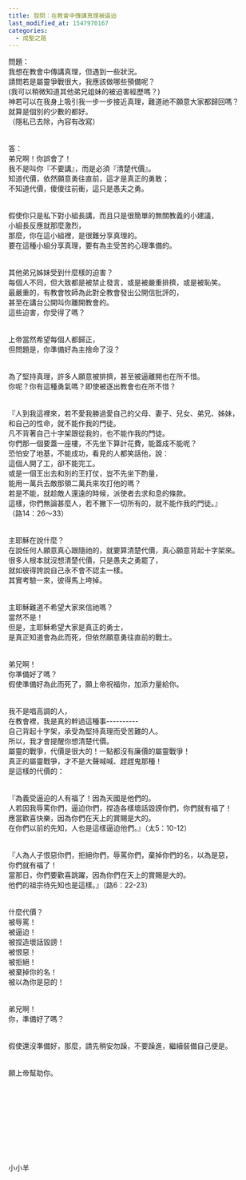 ```yaml
---
title: 發問：在教會中傳講真理被逼迫
last_modified_at: 1547970167
categories:
  - 成聖之路
---
```


問題：<br>我想在教會中傳講真理，但遇到一些狀況。<br>請問若是屬靈爭戰很大，我應該做哪些預備呢？<br>(我可以稍微知道其他弟兄姐妹的被迫害經歷嗎？)<br>神若可以在我身上吸引我一步一步接近真理，難道祂不願意大家都歸回嗎？<br>就算是個別的少數的都好。<br>（隱私已去除，內容有改寫）<br><!--more--><br><br>答：<br>弟兄啊！你誤會了！<br>我不是叫你『不要講』，而是必須『清楚代價』。<br>知道代價，依然願意勇往直前，這才是真正的勇敢；<br>不知道代價，傻傻往前衝，這只是愚夫之勇。<br> <br><br>假使你只是私下對小組長講，而且只是很簡單的無關教義的小建議，<br>小組長反應就那麼激烈，<br>那麼，你在這小組裡，是很難分享真理的。<br>要在這種小組分享真理，要有為主受苦的心理準備的。<br> <br><br>其他弟兄姊妹受到什麼樣的迫害？<br>每個人不同，但大致都是被禁止發言，或是被嚴重排擠，或是被恥笑。<br>最嚴重的，有教會牧師為此對全教會發出公開信批評的，<br>甚至在講台公開叫你離開教會的。<br>這些迫害，你受得了嗎？<br> <br><br>上帝當然希望每個人都歸正，<br>但問題是，你準備好為主捨命了沒？<br> <br><br>為了堅持真理，許多人願意被排擠，甚至被逼離開也在所不惜。<br>你呢？你有這種勇氣嗎？即使被逐出教會也在所不惜？<br> <br><br>『人到我這裡來，若不愛我勝過愛自己的父母、妻子、兒女、弟兄、姊妹，<br>和自己的性命，就不能作我的門徒。<br>凡不背著自己十字架跟從我的，也不能作我的門徒。<br>你們那一個要蓋一座樓，不先坐下算計花費，能蓋成不能呢？<br>恐怕安了地基，不能成功，看見的人都笑話他，說：<br>這個人開了工，卻不能完工。<br>或是一個王出去和別的王打仗，豈不先坐下酌量，<br>能用一萬兵去敵那領二萬兵來攻打他的嗎？<br>若是不能，就趁敵人還遠的時候，派使者去求和息的條款。<br>這樣，你們無論甚麼人，若不撇下一切所有的，就不能作我的門徒。』<br>（路14：26～33）<br><br><br>主耶穌在說什麼？<br>在說任何人願意真心跟隨祂的，就要算清楚代價，真心願意背起十字架來。<br>很多人根本就沒想清楚代價，只是愚夫之勇罷了，<br>就如彼得誇說自己永不會不認主一樣。<br>其實考驗一來，彼得馬上垮掉。<br> <br><br>主耶穌難道不希望大家來信祂嗎？<br>當然不是！<br>但是，主耶穌希望大家是真正的勇士，<br>是真正知道會為此而死，但依然願意勇往直前的戰士。<br> <br><br>弟兄啊！<br>你準備好了嗎？<br>假使準備好為此而死了，願上帝祝福你，加添力量給你。<br> <br><br>我不是唱高調的人，<br>在教會裡，我是真的幹過這種事----------<br>自己背起十字架，承受為堅持真理而受苦難的人。<br>所以，我才會提醒你想清楚代價。<br>屬靈的戰爭，代價是很大的！一點都沒有廉價的屬靈戰爭！<br>真正的屬靈戰爭，才不是大聲喊喊、趕趕鬼那種！<br>是這樣的代價的：<br> <br><br>『為義受逼迫的人有福了！因為天國是他們的。<br>人若因我辱罵你們，逼迫你們，捏造各樣壞話毀謗你們，你們就有福了！<br>應當歡喜快樂，因為你們在天上的賞賜是大的。<br>在你們以前的先知，人也是這樣逼迫他們。』（太5：10-12）<br> <br><br>『人為人子恨惡你們，拒絕你們，辱罵你們，棄掉你們的名，以為是惡，<br>你們就有福了！<br>當那日，你們要歡喜跳躍，因為你們在天上的賞賜是大的。<br>他們的祖宗待先知也是這樣。』（路6：22-23）<br> <br><br>什麼代價？<br>被辱罵！<br>被逼迫！<br>被捏造壞話毀謗！<br>被恨惡！<br>被拒絕！<br>被棄掉你的名！<br>被以為你是惡的！<br><br> <br>弟兄啊！<br>你，準備好了嗎？<br><br><br>假使還沒準備好，那麼，請先稍安勿躁，不要躁進，繼續裝備自己便是。<br> <br><br>願上帝幫助你。<br><br><br><br><br><br><br><br><br><br><br>小小羊<br><br><br><br><br><br> <br>
